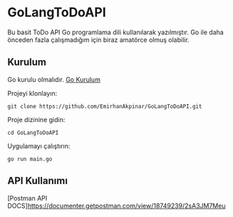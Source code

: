 # GoLangToDoAPI

Bu basit ToDo API Go programlama dili kullanılarak yazılmıştır. Go ile daha önceden fazla çalışmadığım için biraz amatörce olmuş olabilir. 

## Kurulum

Go kurulu olmalıdır. [Go Kurulum](https://golang.org/doc/install)

Projeyi klonlayın:

    git clone https://github.com/EmirhanAkpinar/GoLangToDoAPI.git

Proje dizinine gidin:

    cd GoLangToDoAPI

Uygulamayı çalıştırın:

    go run main.go




## API Kullanımı
[Postman API DOCS]https://documenter.getpostman.com/view/18749239/2sA3JM7Meu
